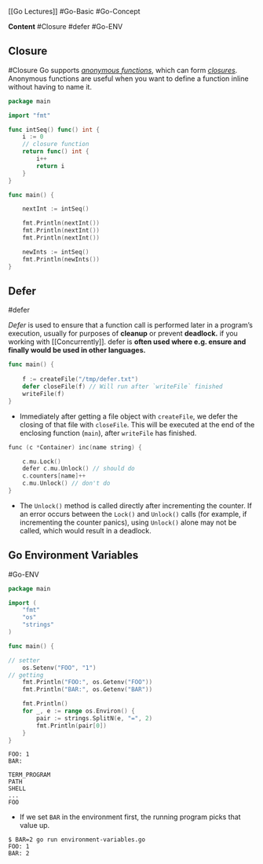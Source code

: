 [[Go Lectures]] #Go-Basic #Go-Concept 

**Content**
#Closure
#defer
#Go-ENV

## Closure
#Closure
Go supports [_anonymous functions_](https://en.wikipedia.org/wiki/Anonymous_function), which can form [_closures_](https://en.wikipedia.org/wiki/Closure_(computer_science)). Anonymous functions are useful when you want to define a function inline without having to name it.

```go
package main

import "fmt"

func intSeq() func() int {
    i := 0
    // closure function
    return func() int {
        i++
        return i
    }
}

func main() {

    nextInt := intSeq()

    fmt.Println(nextInt())
    fmt.Println(nextInt())
    fmt.Println(nextInt())

    newInts := intSeq()
    fmt.Println(newInts())
}
```

## Defer
#defer

*Defer* is used to ensure that a function call is performed later in a program’s execution, usually for purposes of **cleanup** or prevent **deadlock.** if you working with [[Concurrently]]. defer is **often used where e.g. ensure and finally would be used in other languages.**

```go
func main() {
	
    f := createFile("/tmp/defer.txt")
    defer closeFile(f) // Will run after `writeFile` finished
    writeFile(f)
}
```

- Immediately after getting a file object with `createFile`, we defer the closing of that file with `closeFile`. This will be executed at the end of the enclosing function (`main`), after `writeFile` has finished.

```go
func (c *Container) inc(name string) {

    c.mu.Lock()
    defer c.mu.Unlock() // should do
    c.counters[name]++
    c.mu.Unlock() // don't do
}
```

- The `Unlock()` method is called directly after incrementing the counter. If an error occurs between the `Lock()` and `Unlock()` calls (for example, if incrementing the counter panics), using `Unlock()` alone may not be called, which would result in a deadlock.

## Go Environment Variables
#Go-ENV 

```go
package main

import (
    "fmt"
    "os"
    "strings"
)

func main() {

// setter
    os.Setenv("FOO", "1")
// getting
    fmt.Println("FOO:", os.Getenv("FOO"))
    fmt.Println("BAR:", os.Getenv("BAR"))

    fmt.Println()
    for _, e := range os.Environ() {
        pair := strings.SplitN(e, "=", 2)
        fmt.Println(pair[0])
    }
}
```

```
FOO: 1
BAR: 

TERM_PROGRAM
PATH
SHELL
...
FOO
```

- If we set `BAR` in the environment first, the running program picks that value up.

```terminal
$ BAR=2 go run environment-variables.go
FOO: 1
BAR: 2
```

